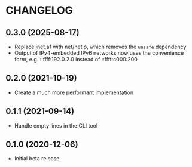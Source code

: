 # CHANGELOG

## 0.3.0 (2025-08-17)

* Replace inet.af with net/netip, which removes the `unsafe` dependency
* Output of IPv4-embedded IPv6 networks now uses the convenience form, e.g.
  ::ffff:192.0.2.0 instead of ::ffff:c000:200.

## 0.2.0 (2021-10-19)

* Create a much more performant implementation

## 0.1.1 (2021-09-14)

* Handle empty lines in the CLI tool

## 0.1.0 (2020-12-06)

* Initial beta release
